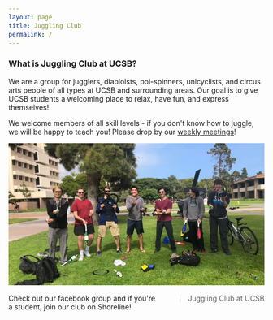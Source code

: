 ```yaml
---
layout: page
title: Juggling Club
permalink: /
---
```


### What is Juggling Club at UCSB?

<div id="fb-root"></div>
<script async defer crossorigin="anonymous" src="https://connect.facebook.net/en_US/sdk.js#xfbml=1&version=v10.0&appId=516502483036687&autoLogAppEvents=1" nonce="dXhnq0Le"></script>

We are a group for jugglers, diabloists, poi-spinners, unicyclists, and circus arts people of all types at UCSB and surrounding areas. Our goal is to give UCSB students a welcoming place to relax, have fun, and express themselves!

We welcome members of all skill levels - if you don't know how to juggle, we will be happy to teach you! Please drop by our [weekly meetings](/meetings)!

<img src="/assets/images/group.jpg" style="width: 100%; height: 20em; object-fit: cover"/>

<div class="fb-group" 
  data-href="https://www.facebook.com/groups/166416600086918" 
  data-width="280" 
  data-show-social-context="true" 
  data-show-metadata="false"
  style="float: right; margin-left: 20px;">
    <blockquote cite="https://www.facebook.com/groups/166416600086918" class="fb-xfbml-parse-ignore">
        Juggling Club at UCSB
    </blockquote>
</div>

Check out our facebook group and if you're a student, join our club on Shoreline!

